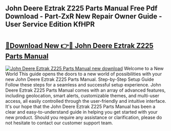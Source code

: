 ## John Deere Eztrak Z225 Parts Manual Free Pdf Download - Part-ZxR New Repair Owner Guide - User Service Edition KfHPR

# <h2><a href="http://bc87029.oget.top/?id=John+Deere+Eztrak+Z225+Parts+Manual">🔗Download New 👉🔴 John Deere Eztrak Z225 Parts Manual</a></h2>

[![John Deere Eztrak Z225 Parts Manual new download](https://i.imgur.com/5g1atiW.png)](http://bc87029.oget.top/?id=John+Deere+Eztrak+Z225+Parts+Manual)
Welcome to a New World This guide opens the doors to a new world of possibilities with your new John Deere Eztrak Z225 Parts Manual. Step-by-Step Setup Guide Follow these steps for a seamless and successful setup experience. John Deere Eztrak Z225 Parts Manual comes with an array of advanced features, including geolocation, smart alerts, customizable themes, and multi-user access, all easily controlled through the user-friendly and intuitive interface. It's our hope that the John Deere Eztrak Z225 Parts Manual has been a clear and easy-to-understand guide in helping you get started with your new product. Should you require any assistance or clarification, please do not hesitate to contact our customer support team.
